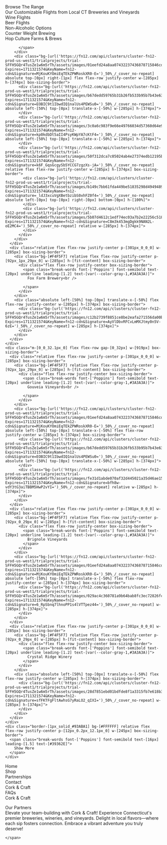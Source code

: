 <div class="bg-[#FFFFFF] flex flex-col items-center p-[94px_0_56px_0] w-[1440px] box-sizing-border">
  <div class="bg-[#FFFFFF] relative m-[0_0_383px_0] flex flex-col items-center p-[949px_103px_69px_117px] w-[1440px] box-sizing-border">
    <div class="m-[0_0_33.4px_52px] flex flex-col items-center w-[fit-content] box-sizing-border">
      <div class="m-[0_0_8.6px_7.8px] inline-block break-words font-['Poppins'] font-bold text-[32px] text-[var(--font-color,#333333)]">
        Browse The Range
      </div>
      <span class="break-words font-['Poppins'] font-normal text-[20px] text-[var(--font-color-1,#666666)]">
        Our Customizable Flights from Local CT Breweries and Vineyards
      </span>
    </div>
    <div class="m-[0_0_10px_0] flex flex-row w-[1220px] box-sizing-border">
      <div class="bg-[url('https://fn12.com/api/clusters/cluster-fn12-prod-us-west1/trialprojects/trial-SFFH5GQr4TusZe1w6m5rTh/assets/images/a1748cd33fc1c00e609566dfbf01cc0c5bf0f350?Expires=1711321574&KeyName=fn12-cdn&Signature=gj53ltSluQkrOhwo1B08tWjeKFI=')_50%_/_cover_no-repeat] m-[19px_33px_20px_0] w-[359px] h-[480px]">
      </div>
      <div class="rounded-[34px] bg-[url('https://fn12.com/api/clusters/cluster-fn12-prod-us-west1/trialprojects/trial-SFFH5GQr4TusZe1w6m5rTh/assets/images/ca1e7ab5ca4dd69edcd028ae1b6acc7a16bfef83?Expires=1711321574&KeyName=fn12-cdn&Signature=AemMoX999TCQPWVHEnt2uEHQYYA=')_50%_/_cover_no-repeat] m-[0_17px_0_0] w-[393px] h-[519px]">
      </div>
      <div class="bg-[url('https://fn12.com/api/clusters/cluster-fn12-prod-us-west1/trialprojects/trial-SFFH5GQr4TusZe1w6m5rTh/assets/images/f70ccd763079d2d3b0a62588d9af03e41690973a?Expires=1711321574&KeyName=fn12-cdn&Signature=SQFyQQHTICJF6VHhHpA1nepxnRU=')] m-[19px_0_20px_0] w-[418px] h-[480px]">
      </div>
    </div>
    <div class="m-[0_0_0_30.1px] flex flex-row justify-between w-[1039.3px] box-sizing-border">
      <span class="m-[0_18px_0_0] w-[409.1px] break-words font-['Poppins'] font-semibold text-[24px] text-[var(--font-color,#333333)]">
        Wine Flights
      </span>
      <div class="flex flex-row justify-center box-sizing-border">
        <span class="break-words font-['Poppins'] font-semibold text-[24px] text-[var(--font-color,#333333)]">
          Beer Flights
        </span>
      </div>
      <div class="flex flex-row justify-center box-sizing-border">
        <span class="break-words font-['Poppins'] font-semibold text-[24px] text-[var(--font-color,#333333)]">
          Non-Alcoholic Options
        </span>
      </div>
    </div>
  </div>
  <div class="bg-[#FFFFFF] relative flex flex-col items-center p-[222.4px_0_27.5px_0] w-[1440px] box-sizing-border">
    <div class="m-[0_4px_53px_0] flex flex-row w-[fit-content] box-sizing-border">
      <div class="relative m-[5.5px_26px_5.5px_0] flex flex-row justify-center p-[293.6px_4px_0_0] box-sizing-border">
        <div class="bg-[#F4F5F7] relative flex flex-row justify-center p-[89.7px_17.4px_27.7px_15.9px] box-sizing-border">
          <div class="flex flex-row justify-center box-sizing-border">
            <span class="break-words font-['Poppins'] font-semibold text-[20px] underline leading-[1.2] text-[var(--color-gray-1,#3A3A3A)]">
              Counter Weight Brewing
            </span>
          </div>
        </div>
        <div class="bg-[url('https://fn12.com/api/clusters/cluster-fn12-prod-us-west1/trialprojects/trial-SFFH5GQr4TusZe1w6m5rTh/assets/images/01eefd24a8aa07432237436878715846cd38a35f?Expires=1711321574&KeyName=fn12-cdn&Signature=MjKouKYOmiEqTEkZPWRoskXR0-E=')_50%_/_cover_no-repeat] absolute left-[50%] top-[0px] translate-x-[-50%] flex flex-row justify-center w-[285px] h-[374px] box-sizing-border">
          <div class="bg-[url('https://fn12.com/api/clusters/cluster-fn12-prod-us-west1/trialprojects/trial-SFFH5GQr4TusZe1w6m5rTh/assets/images/b67dedd59765b31b26fb533b95b7b43e636201e6?Expires=1711321574&KeyName=fn12-cdn&Signature=EOBIC9t1IbwdIQ1nalUs4PEWSu0=')_50%_/_cover_no-repeat] absolute left-[50%] top-[0px] translate-x-[-50%] w-[285px] h-[374px]">
          </div>
          <div class="bg-[url('https://fn12.com/api/clusters/cluster-fn12-prod-us-west1/trialprojects/trial-SFFH5GQr4TusZe1w6m5rTh/assets/images/3c0a6c983f9e66e49766034d57360d64e957ff6a?Expires=1711321574&KeyName=fn12-cdn&Signature=kp0kdbDt5aII4PsyKWpYA7cKtF4=')_50%_/_cover_no-repeat] absolute left-[50%] top-[0px] translate-x-[-50%] w-[285px] h-[374px]">
          </div>
          <div class="bg-[url('https://fn12.com/api/clusters/cluster-fn12-prod-us-west1/trialprojects/trial-SFFH5GQr4TusZe1w6m5rTh/assets/images/50f312dca7c05024ab4e27374edb12195b6559e2?Expires=1711321574&KeyName=fn12-cdn&Signature=k6F_GqsGcgySb5YCCG7zgzXs-jA=')_50%_/_cover_no-repeat] relative flex flex-row justify-center p-[0_4px_9.2px_1px] w-[285px] h-[374px] box-sizing-border">
            <div class="bg-[url('https://fn12.com/api/clusters/cluster-fn12-prod-us-west1/trialprojects/trial-SFFH5GQr4TusZe1w6m5rTh/assets/images/b149c7bb61fda449be51835298d4949489bb48ca?Expires=1711321574&KeyName=fn12-cdn&Signature=_ldJ3xcuVgXBetbzibS0xhFZ0f4=')_50%_/_cover_no-repeat] absolute left-[0px] top-[0px] right-[0px] bottom-[0px] h-[100%]">
            </div>
            <div class="bg-[url('https://fn12.com/api/clusters/cluster-fn12-prod-us-west1/trialprojects/trial-SFFH5GQr4TusZe1w6m5rTh/assets/images/208499f37c62fb49f7d4a1a6a5dc5959b40150ed?Expires=1711321574&KeyName=fn12-cdn&Signature=6A85zMwkiENSAo9fCq9ivgwGxc0=')_50%_/_cover_no-repeat] absolute left-[0px] top-[0px] right-[0px] bottom-[0px] h-[100%]">
            </div>
            <div class="bg-[url('https://fn12.com/api/clusters/cluster-fn12-prod-us-west1/trialprojects/trial-SFFH5GQr4TusZe1w6m5rTh/assets/images/3ed353edbdb0310fb379a6b1828809d2c0652533?Expires=1711321574&KeyName=fn12-cdn&Signature=vmR4cpPr2FHkCfX_tmlzmgwDVIQ=')_50%_/_cover_no-repeat] relative w-[280px] h-[364.8px]">
            </div>
            <div class="bg-[url('https://fn12.com/api/clusters/cluster-fn12-prod-us-west1/trialprojects/trial-SFFH5GQr4TusZe1w6m5rTh/assets/images/fb9c5b2724bdfedd8fe05f7277a2a1a0000ab5ef?Expires=1711321574&KeyName=fn12-cdn&Signature=88-HCRycSvFShOzgo2OSm-Q0_O8=')_50%_/_cover_no-repeat] absolute left-[0px] top-[0px] right-[4px] h-[364.8px]">
            </div>
          </div>
        </div>
      </div>
      <div class="relative m-[0_31px_0_0] flex flex-row justify-center p-[393px_0_29px_0] box-sizing-border">
        <div class="bg-[var(--color-light-bg,#F4F5F7)] absolute right-[1px] bottom-[0px] w-[285px] h-[145px]">
        </div>
        <div class="relative flex flex-row justify-center box-sizing-border">
          <span class="break-words font-['Poppins'] font-semibold text-[20px] underline leading-[1.2] text-[var(--color-gray-1,#3A3A3A)]">
            Hop Culture Farms &amp; Brews<br />
            
          </span>
        </div>
        <div class="bg-[url('https://fn12.com/api/clusters/cluster-fn12-prod-us-west1/trialprojects/trial-SFFH5GQr4TusZe1w6m5rTh/assets/images/01eefd24a8aa07432237436878715846cd38a35f?Expires=1711321574&KeyName=fn12-cdn&Signature=MjKouKYOmiEqTEkZPWRoskXR0-E=')_50%_/_cover_no-repeat] absolute top-[0px] right-[1px] flex flex-row justify-center w-[285px] h-[374px] box-sizing-border">
          <div class="bg-[url('https://fn12.com/api/clusters/cluster-fn12-prod-us-west1/trialprojects/trial-SFFH5GQr4TusZe1w6m5rTh/assets/images/b67dedd59765b31b26fb533b95b7b43e636201e6?Expires=1711321574&KeyName=fn12-cdn&Signature=EOBIC9t1IbwdIQ1nalUs4PEWSu0=')_50%_/_cover_no-repeat] absolute left-[50%] top-[0px] translate-x-[-50%] w-[285px] h-[374px]">
          </div>
          <div class="bg-[url('https://fn12.com/api/clusters/cluster-fn12-prod-us-west1/trialprojects/trial-SFFH5GQr4TusZe1w6m5rTh/assets/images/3c0a6c983f9e66e49766034d57360d64e957ff6a?Expires=1711321574&KeyName=fn12-cdn&Signature=kp0kdbDt5aII4PsyKWpYA7cKtF4=')_50%_/_cover_no-repeat] absolute left-[50%] top-[0px] translate-x-[-50%] w-[285px] h-[374px]">
          </div>
          <div class="bg-[url('https://fn12.com/api/clusters/cluster-fn12-prod-us-west1/trialprojects/trial-SFFH5GQr4TusZe1w6m5rTh/assets/images/50f312dca7c05024ab4e27374edb12195b6559e2?Expires=1711321574&KeyName=fn12-cdn&Signature=k6F_GqsGcgySb5YCCG7zgzXs-jA=')_50%_/_cover_no-repeat] relative flex flex-row justify-center w-[285px] h-[374px] box-sizing-border">
            <div class="bg-[url('https://fn12.com/api/clusters/cluster-fn12-prod-us-west1/trialprojects/trial-SFFH5GQr4TusZe1w6m5rTh/assets/images/b149c7bb61fda449be51835298d4949489bb48ca?Expires=1711321574&KeyName=fn12-cdn&Signature=_ldJ3xcuVgXBetbzibS0xhFZ0f4=')_50%_/_cover_no-repeat] absolute left-[0px] top-[0px] right-[0px] bottom-[0px] h-[100%]">
            </div>
            <div class="bg-[url('https://fn12.com/api/clusters/cluster-fn12-prod-us-west1/trialprojects/trial-SFFH5GQr4TusZe1w6m5rTh/assets/images/5b07d4612c1edf74ec03a7b2e22256c5189a3e57?Expires=1711321574&KeyName=fn12-cdn&Signature=C8m3k453mgDgkk9NAN2L-oE2MC4=')_50%_/_cover_no-repeat] relative w-[285px] h-[374px]">
            </div>
          </div>
        </div>
      </div>
      <div class="relative flex flex-row justify-center p-[301px_0_0_0] w-[285px] box-sizing-border">
        <div class="bg-[#F4F5F7] relative flex flex-row justify-center p-[92px_1px_29px_0] w-[285px] h-[fit-content] box-sizing-border">
          <div class="flex flex-row justify-center box-sizing-border">
            <span class="break-words font-['Poppins'] font-semibold text-[20px] underline leading-[1.2] text-[var(--color-gray-1,#3A3A3A)]">
              Fox Farm Brewery<br />
              
            </span>
          </div>
        </div>
        <div class="absolute left-[50%] top-[0px] translate-x-[-50%] flex flex-row justify-center w-[285px] h-[374px] box-sizing-border">
          <div class="bg-[url('https://fn12.com/api/clusters/cluster-fn12-prod-us-west1/trialprojects/trial-SFFH5GQr4TusZe1w6m5rTh/assets/images/c12b2739f8851ce8be2eafa271556da00bc5cd7b?Expires=1711321574&KeyName=fn12-cdn&Signature=AyVlDbvRFCvLmMXJtmy0n5V-6zE=')_50%_/_cover_no-repeat] w-[285px] h-[374px]">
          </div>
        </div>
      </div>
    </div>
    <div class="m-[0_0_32.1px_0] flex flex-row gap-[0_32px] w-[919px] box-sizing-border">
      <div class="relative flex flex-row justify-center p-[301px_0_0_0] w-[285px] box-sizing-border">
        <div class="bg-[#F4F5F7] relative flex flex-row justify-center p-[92px_1px_29px_0] w-[285px] h-[fit-content] box-sizing-border">
          <div class="flex flex-row justify-center box-sizing-border">
            <span class="break-words font-['Poppins'] font-semibold text-[20px] underline leading-[1.2] text-[var(--color-gray-1,#3A3A3A)]">
              Gouveia Vineyards<br />
              
            </span>
          </div>
        </div>
        <div class="bg-[url('https://fn12.com/api/clusters/cluster-fn12-prod-us-west1/trialprojects/trial-SFFH5GQr4TusZe1w6m5rTh/assets/images/01eefd24a8aa07432237436878715846cd38a35f?Expires=1711321574&KeyName=fn12-cdn&Signature=MjKouKYOmiEqTEkZPWRoskXR0-E=')_50%_/_cover_no-repeat] absolute left-[50%] top-[0px] translate-x-[-50%] flex flex-row justify-center w-[285px] h-[374px] box-sizing-border">
          <div class="bg-[url('https://fn12.com/api/clusters/cluster-fn12-prod-us-west1/trialprojects/trial-SFFH5GQr4TusZe1w6m5rTh/assets/images/b67dedd59765b31b26fb533b95b7b43e636201e6?Expires=1711321574&KeyName=fn12-cdn&Signature=EOBIC9t1IbwdIQ1nalUs4PEWSu0=')_50%_/_cover_no-repeat] absolute left-[50%] top-[0px] translate-x-[-50%] w-[285px] h-[374px]">
          </div>
          <div class="bg-[url('https://fn12.com/api/clusters/cluster-fn12-prod-us-west1/trialprojects/trial-SFFH5GQr4TusZe1w6m5rTh/assets/images/fe31d1abde070af32d445021a35d46ae15e6adb8?Expires=1711321574&KeyName=fn12-cdn&Signature=bfh8w-vdY3tG3aiTBBM5HwP2vYI=')_50%_/_cover_no-repeat] relative w-[285px] h-[374px]">
          </div>
        </div>
      </div>
      <div class="relative flex flex-row justify-center p-[301px_0_0_0] w-[285px] box-sizing-border">
        <div class="bg-[#F4F5F7] relative flex flex-row justify-center p-[92px_0_29px_0] w-[285px] h-[fit-content] box-sizing-border">
          <div class="flex flex-row justify-center box-sizing-border">
            <span class="break-words font-['Poppins'] font-semibold text-[20px] underline leading-[1.2] text-[var(--color-gray-1,#3A3A3A)]">
              Brignole Vineyards
            </span>
          </div>
        </div>
        <div class="bg-[url('https://fn12.com/api/clusters/cluster-fn12-prod-us-west1/trialprojects/trial-SFFH5GQr4TusZe1w6m5rTh/assets/images/01eefd24a8aa07432237436878715846cd38a35f?Expires=1711321574&KeyName=fn12-cdn&Signature=MjKouKYOmiEqTEkZPWRoskXR0-E=')_50%_/_cover_no-repeat] absolute left-[50%] top-[0px] translate-x-[-50%] flex flex-row justify-center w-[285px] h-[374px] box-sizing-border">
          <div class="bg-[url('https://fn12.com/api/clusters/cluster-fn12-prod-us-west1/trialprojects/trial-SFFH5GQr4TusZe1w6m5rTh/assets/images/029ac4c360781a9b64bab8fc3ec72826fc17c9cd?Expires=1711321574&KeyName=fn12-cdn&Signature=6_RpSbnq7lhnoPP1s4lVTTpez44=')_50%_/_cover_no-repeat] w-[285px] h-[374px]">
          </div>
        </div>
      </div>
      <div class="relative flex flex-row justify-center p-[301px_0_0_0] w-[285px] box-sizing-border">
        <div class="bg-[#F4F5F7] relative flex flex-row justify-center p-[92px_0_29px_0] w-[285px] h-[fit-content] box-sizing-border">
          <div class="flex flex-row justify-center box-sizing-border">
            <span class="break-words font-['Poppins'] font-semibold text-[20px] underline leading-[1.2] text-[var(--color-gray-1,#3A3A3A)]">
              Crystal Ridge Winery
            </span>
          </div>
        </div>
        <div class="absolute left-[50%] top-[0px] translate-x-[-50%] flex flex-row justify-center w-[285px] h-[374px] box-sizing-border">
          <div class="bg-[url('https://fn12.com/api/clusters/cluster-fn12-prod-us-west1/trialprojects/trial-SFFH5GQr4TusZe1w6m5rTh/assets/images/28d7851ebd01bdfde8f1a3315fb7e618b3e16b69?Expires=1711321574&KeyName=fn12-cdn&Signature=sfFKTFgFltAwhsG7yRaLO2_qIXI=')_50%_/_cover_no-repeat] w-[285px] h-[374px]">
          </div>
        </div>
      </div>
    </div>
    <div class="border-[1px_solid_#93ABA1] bg-[#FFFFFF] relative flex flex-row justify-center p-[12px_0.2px_12.1px_0] w-[245px] box-sizing-border">
      <span class="break-words font-['Poppins'] font-semibold text-[16px] leading-[1.5] text-[#39362E]">
        Show More
      </span>
    </div>
  </div>
  <div class="absolute left-[0px] top-[0px] right-[0px] flex flex-col box-sizing-border">
    <div class="bg-[#E3E2DD] relative flex flex-row justify-center p-[17.8px_41.9px_6.3px_3.2px] w-[1440px] box-sizing-border">
      <div class="relative flex flex-row justify-center p-[24.6px_0_25.1px_79.8px] w-[1394.9px] h-[fit-content] box-sizing-border">
        <div class="relative flex flex-row justify-between w-[538.5px] h-[fit-content] box-sizing-border">
          <div class="m-[0_12px_2.3px_0] inline-block w-[133.2px] break-words font-['Poppins'] font-medium text-[16px] text-[#000000]">
            Home
          </div>
          <div class="m-[2.3px_0_0_0] inline-block break-words font-['Poppins'] font-medium text-[16px] text-[#000000]">
            Shop
          </div>
          <div class="m-[2.3px_0_0_0] inline-block break-words font-['Poppins'] font-medium text-[16px] text-[#000000]">
            Partnerships
          </div>
          <div class="m-[2.3px_0_0_0] inline-block break-words font-['Poppins'] font-medium text-[16px] text-[#000000]">
            Contact
          </div>
        </div>
        <div class="absolute left-[0px] top-[0px] right-[0px] bottom-[0px] flex flex-row justify-between h-[100%] box-sizing-border">
          <div class="flex flex-row box-sizing-border">
            <div class="bg-[url('https://fn12.com/api/clusters/cluster-fn12-prod-us-west1/trialprojects/trial-SFFH5GQr4TusZe1w6m5rTh/assets/images/c55cf73def03cbaaa379305a1bf92f1fb619333c?Expires=1711321574&KeyName=fn12-cdn&Signature=ieBGTmGW-JW-MDotS2MmgXcuPUE=')] m-[0_5px_0_0] w-[80px] h-[76px]">
            </div>
            <div class="m-[17.5px_0_17.5px_0] inline-block break-words font-['Montserrat'] font-bold text-[34px] text-[#000000]">
              Cork &amp; Craft
            </div>
          </div>
          <div class="m-[27.3px_0_24.8px_0] inline-block break-words font-['Poppins'] font-medium text-[16px] text-[#000000]">
            FAQs
          </div>
          <div class="m-[25px_0_23.9px_0] flex flex-row justify-between w-[177.5px] h-[fit-content] box-sizing-border">
            <div class="m-[0_0_1.3px_0] flex flex-row justify-center w-[23.2px] h-[25.8px] box-sizing-border">
              <img class="w-[23.2px] h-[25.8px]" />
            </div>
            <div class="m-[1.4px_0_1.5px_0] flex flex-row justify-center w-[24.4px] h-[24.2px] box-sizing-border">
              <img class="w-[24.4px] h-[24.2px]" />
            </div>
            <div class="m-[1.4px_0_0_0] flex flex-row justify-center w-[25.6px] h-[25.7px] box-sizing-border">
              <img class="w-[25.6px] h-[25.7px]" />
            </div>
          </div>
        </div>
      </div>
    </div>
    <div class="bg-[url('https://fn12.com/api/clusters/cluster-fn12-prod-us-west1/trialprojects/trial-SFFH5GQr4TusZe1w6m5rTh/assets/images/2d816846b5bc8e4108a16e090f0452d384206457?Expires=1711321574&KeyName=fn12-cdn&Signature=ifZNuFs-DXKaNvEfEqGMVhl-fj0=')] relative flex flex-col items-end p-[63px_111.4px_480.6px_0] w-[fit-content] box-sizing-border">
      <div class="rounded-[10px] bg-[rgba(227,226,221,0.66)] absolute top-[41px] right-[51px] w-[643px] h-[443px]">
      </div>
      <div class="relative m-[0_225.9px_0.4px_0] inline-block self-center break-words font-['Poppins'] font-bold text-[52px] leading-[1.25] text-[#39362E]">
        Cork &amp; Craft
      </div>
      <p class="relative break-words font-['Poppins'] font-medium text-[18px] leading-[1.333] text-[#39362E]">
        <span class="treating-all-skin-co-sub-9"></span><span class="treating-all-skin-co-sub-8"></span><span></span>
      </p>
    </div>
  </div>
  <div class="bg-[url('https://fn12.com/api/clusters/cluster-fn12-prod-us-west1/trialprojects/trial-SFFH5GQr4TusZe1w6m5rTh/assets/images/464ddc4c16e5dcbdf2b57acfe8727190de92051f?Expires=1711321574&KeyName=fn12-cdn&Signature=stUNdn1EawJV5oAEMeZhNPk10hg=')] absolute left-[0px] right-[0px] bottom-[1138px] flex flex-col items-end p-[258.3px_130px_78px_0] box-sizing-border">
    <div class="bg-[rgba(255,255,255,0.63)] absolute left-[50%] top-[236px] translate-x-[-50%] w-[1440px] h-[187.2px]">
    </div>
    <div class="relative m-[0_1px_14.7px_0] inline-block self-center break-words font-['Poppins'] font-bold text-[48px] leading-[1.2] text-[var(--color-gray-1,#3A3A3A)]">
      Our Partners
    </div>
    <span class="relative text-center break-words font-['Poppins'] font-normal text-[22px] leading-[1.2] text-[#000000]">
      Elevate your team-building with Cork &amp; Craft! Experience Connecticut&#39;s premier breweries, wineries, and vineyards. Delight in local flavors—where each sip fosters connection. Embrace a vibrant adventure you truly deserve!<br />
      
    </span>
  </div>
</div>
